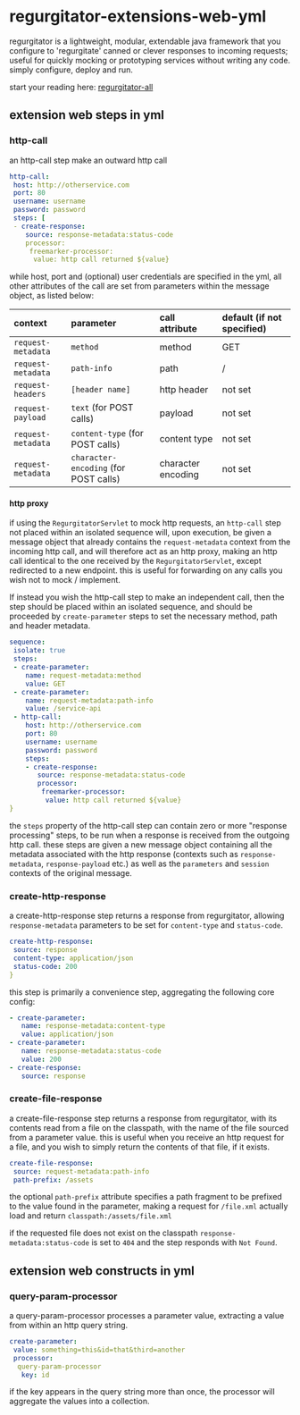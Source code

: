 # regurgitator-extensions-web-yml

regurgitator is a lightweight, modular, extendable java framework that you configure to 'regurgitate' canned or clever responses to incoming requests; useful for quickly mocking or prototyping services without writing any code. simply configure, deploy and run.

start your reading here: [regurgitator-all](https://talmeym.github.io/regurgitator-all#regurgitator)

## extension web steps in yml

### http-call 

an http-call step make an outward http call

```yml
http-call:
 host: http://otherservice.com
 port: 80
 username: username
 password: password
 steps: [
 - create-response:
    source: response-metadata:status-code
    processor:
     freemarker-processor:
      value: http call returned ${value}
```

while host, port and (optional) user credentials are specified in the yml, all other attributes of the call are set from parameters within the message object, as listed below:

|context|parameter|call attribute|default (if not specified)|
|:---|:---|:---|:---|
|``request-metadata``|``method``|method|GET|
|``request-metadata``|``path-info``|path|/|
|``request-headers``|``[header name]`` | http header |not set|
|``request-payload``|``text`` (for POST calls) |payload|not set|
|``request-metadata``|``content-type`` (for POST calls) |content type|not set|
|``request-metadata``|``character-encoding`` (for POST calls) |character encoding|not set|

#### http proxy

if using the ``RegurgitatorServlet`` to mock http requests, an ``http-call`` step not placed within an isolated sequence will, upon execution, be given a message object that already contains the ``request-metadata`` context from the incoming http call, and will therefore act as an http proxy, making an http call identical to the one received by the ``RegurgitatorServlet``, except redirected to a new endpoint. this is useful for forwarding on any calls you wish not to mock / implement.

If instead you wish the http-call step to make an independent call, then the step should be placed within an isolated sequence, and should be proceeded by ``create-parameter`` steps to set the necessary method, path and header metadata.

```yml
sequence:
 isolate: true
 steps:
 - create-parameter:
    name: request-metadata:method
    value: GET
 - create-parameter:
    name: request-metadata:path-info
    value: /service-api
 - http-call:
    host: http://otherservice.com
    port: 80
    username: username
    password: password
    steps:
    - create-response:
       source: response-metadata:status-code
       processor:
        freemarker-processor:
         value: http call returned ${value}
}
```

the ``steps`` property of the http-call step can contain zero or more "response processing" steps, to be run when a response is received from the outgoing http call. these steps are given a new message object containing all the metadata associated with the http response (contexts such as ``response-metadata``, ``response-payload`` etc.) as well as the ``parameters`` and ``session`` contexts of the original message. 

### create-http-response

a create-http-response step returns a response from regurgitator, allowing ``response-metadata`` parameters to be set for ``content-type`` and ``status-code``.

```yml
create-http-response:
 source: response
 content-type: application/json
 status-code: 200
}
```

this step is primarily a convenience step, aggregating the following core config:

```yml
- create-parameter:
   name: response-metadata:content-type
   value: application/json
- create-parameter:
   name: response-metadata:status-code
   value: 200
- create-response:
   source: response
```

### create-file-response

a create-file-response step returns a response from regurgitator, with its contents read from a file on the classpath, with the name of the file sourced from a parameter value. this is useful when you receive an http request for a file, and you wish to simply return the contents of that file, if it exists.

```yml
create-file-response:
 source: request-metadata:path-info
 path-prefix: /assets
```

the optional ``path-prefix`` attribute specifies a path fragment to be prefixed to the value found in the parameter, making a request for ``/file.xml`` actually load and return ``classpath:/assets/file.xml``

if the requested file does not exist on the classpath ``response-metadata:status-code`` is set to ``404`` and the step responds with ``Not Found``.

## extension web constructs in yml

### query-param-processor

a query-param-processor processes a parameter value, extracting a value from within an http query string.

```yml
create-parameter:
 value: something=this&id=that&third=another
 processor:
  query-param-processor
   key: id
```

if the key appears in the query string more than once, the processor will aggregate the values into a collection.
